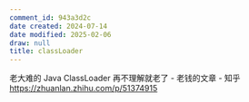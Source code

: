 ```yaml
---
comment_id: 943a3d2c
date created: 2024-07-14
date modified: 2025-02-06
draw: null
title: classLoader
---
```

老大难的 Java ClassLoader 再不理解就老了 - 老钱的文章 - 知乎  
https://zhuanlan.zhihu.com/p/51374915
